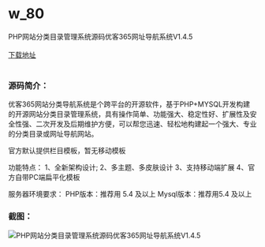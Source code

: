 # w_80
PHP网站分类目录管理系统源码优客365网址导航系统V1.4.5
<br/></br>
[下载地址](https://www.uuid2.com/80.html "下载地址")
<br/></br>
<h3>源码简介：</h3>
<p>优客365网站分类导航系统是个跨平台的开源软件，基于PHP+MYSQL开发构建的开源网站分类目录管理系统，具有操作简单、功能强大、稳定性好、扩展性及安全性强、二次开发及后期维护方便，可以帮您迅速、轻松地构建起一个强大、专业的分类目录或网址导航网站。

官方默认提供栏目模板，暂无移动模板

功能特点：
1、全新架构设计;
2、多主题、多皮肤设计
3、支持移动端扩展
4、官方自带PC端扁平化模板

服务器环境要求：
PHP版本：推荐用 5.4 及以上
Mysql版本：推荐用5.4 及以上<p>
<h3>截图：</h3>
<img src="https://www.uuid2.com/wp-content/uploads/img/202105/5a9b7e7843.jpg" alt="PHP网站分类目录管理系统源码优客365网址导航系统V1.4.5">
